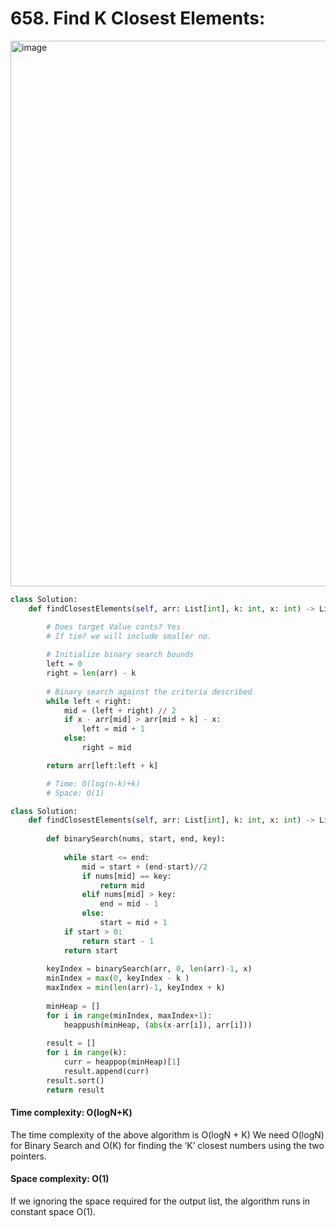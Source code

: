 # 658. Find K Closest Elements:

<img width="873" alt="image" src="https://user-images.githubusercontent.com/35987583/161420609-1df688a2-6873-4196-a18a-0be865b08cc0.png">


```py
class Solution:
    def findClosestElements(self, arr: List[int], k: int, x: int) -> List[int]:

        # Does target Value conts? Yes
        # If tie? we will include smaller no.
        
        # Initialize binary search bounds
        left = 0
        right = len(arr) - k
        
        # Binary search against the criteria described
        while left < right:
            mid = (left + right) // 2
            if x - arr[mid] > arr[mid + k] - x:
                left = mid + 1
            else:
                right = mid

        return arr[left:left + k]

        # Time: O(log(n-k)+k)
        # Space: O(1)
```

```python
class Solution:
    def findClosestElements(self, arr: List[int], k: int, x: int) -> List[int]:
        
        def binarySearch(nums, start, end, key):
            
            while start <= end:
                mid = start + (end-start)//2
                if nums[mid] == key:
                    return mid
                elif nums[mid] > key:
                    end = mid - 1
                else:
                    start = mid + 1
            if start > 0:
                return start - 1
            return start
        
        keyIndex = binarySearch(arr, 0, len(arr)-1, x)
        minIndex = max(0, keyIndex - k )
        maxIndex = min(len(arr)-1, keyIndex + k)
        
        minHeap = []
        for i in range(minIndex, maxIndex+1):
            heappush(minHeap, (abs(x-arr[i]), arr[i]))
        
        result = []
        for i in range(k):
            curr = heappop(minHeap)[1]
            result.append(curr)
        result.sort()
        return result
```

#### Time complexity: O(logN+K)
The time complexity of the above algorithm is O(logN + K)
We need O(logN) for Binary Search and O(K) for finding the ‘K’ closest numbers using the two pointers.

#### Space complexity: O(1)
If we ignoring the space required for the output list, the algorithm runs in constant space O(1).
